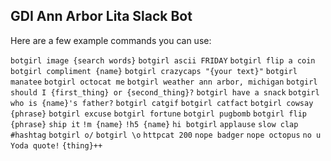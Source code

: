 ## GDI Ann Arbor Lita Slack Bot

Here are a few example commands you can use:

`botgirl image {search words}`
`botgirl ascii FRIDAY`
`botgirl flip a coin`
`botgirl compliment {name}`
`botgirl crazycaps "{your text}"`
`botgirl manatee`
`botgirl octocat me`
`botgirl weather ann arbor, michigan`
`botgirl should I {first_thing} or {second_thing}?`
`botgirl have a snack`
`botgirl who is {name}'s father?`
`botgirl catgif`
`botgirl catfact`
`botgirl cowsay {phrase}`
`botgirl excuse`
`botgirl fortune`
`botgirl pugbomb`
`botgirl flip {phrase}`
`ship it`
`!m {name}`
`!h5 {name}`
`hi botgirl`
`applause`
`slow clap`
`#hashtag`
`botgirl o/`
`botgirl \o`
`httpcat 200`
`nope badger`
`nope octopus`
`no u`
`Yoda quote!`
`{thing}++`
